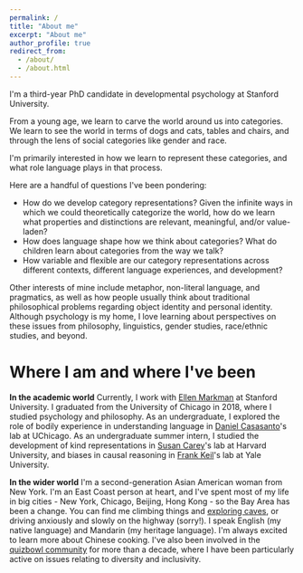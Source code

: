 ```yaml
---
permalink: /
title: "About me"
excerpt: "About me"
author_profile: true
redirect_from:
  - /about/
  - /about.html
---
```


I'm a third-year PhD candidate in developmental psychology at Stanford University.

From a young age, we learn to carve the world around us into categories. We learn to see the world in terms of dogs and cats, tables and chairs, and through the lens of social categories like gender and race.

I'm primarily interested in how we learn to represent these categories, and what role language plays in that process.

Here are a handful of questions I've been pondering:
- How do we develop category representations? Given the infinite ways in which we could theoretically categorize the world, how do we learn what properties and distinctions are relevant, meaningful, and/or value-laden?
- How does language shape how we think about categories? What do children learn about categories from the way we talk?
- How variable and flexible are our category representations across different contexts, different language experiences, and development?

Other interests of mine include metaphor, non-literal language, and pragmatics, as well as how people usually think about traditional philosophical problems regarding object identity and personal identity. Although psychology is my home, I love learning about perspectives on these issues from philosophy, linguistics, gender studies, race/ethnic studies, and beyond.

Where I am and where I've been
======

**In the academic world**
Currently, I work with [Ellen Markman](http://markmanlab.stanford.edu) at Stanford University. I graduated from the University of Chicago in 2018, where I studied psychology and philosophy. As an undergraduate, I explored the role of bodily experience in understanding language in [Daniel Casasanto](http://casasanto.com)'s lab at UChicago. As an undergraduate summer intern, I studied the development of kind representations in [Susan Carey](https://psychology.fas.harvard.edu/people/susan-e-carey)'s lab at Harvard University, and biases in causal reasoning in [Frank Keil](https://cogdevlab.yale.edu/)'s lab at Yale University.

**In the wider world**
I'm a second-generation Asian American woman from New York. I'm an East Coast person at heart, and I've spent most of my life in big cities - New York, Chicago, Beijing, Hong Kong - so the Bay Area has been a change. You can find me climbing things and [exploring caves](https://www.sfbaycaving.org/), or driving anxiously and slowly on the highway (sorry!). I speak English (my native language) and Mandarin (my heritage language). I'm always excited to learn more about Chinese cooking. I've also been involved in the [quizbowl community](http://www.pace-nsc.org/what-is-quizbowl-a-primer-and-faq-for-newcomers/) for more than a decade, where I have been particularly active on issues relating to diversity and inclusivity.
